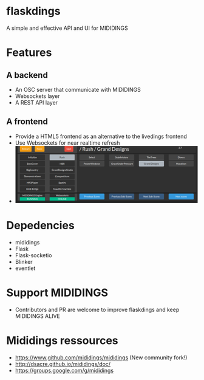 # flaskdings
A simple and effective API and UI for MIDIDINGS

# Features
## A backend
* An OSC server that communicate with MIDIDINGS
* Websockets layer
* A REST API layer
## A frontend
* Provide a HTML5 frontend as an alternative to the livedings frontend
* Use Websockets for near realtime refresh
* <img src="/doc/flaskdings.png" />

# Depedencies
* mididings
* Flask
* Flask-socketio
* Blinker
* eventlet

# Support MIDIDINGS
* Contributors and PR are welcome to improve flaskdings and keep MIDIDINGS ALIVE

# Mididings ressources
* https://www.github.com/mididings/mididings (New community fork!)
* http://dsacre.github.io/mididings/doc/
* https://groups.google.com/g/mididings
